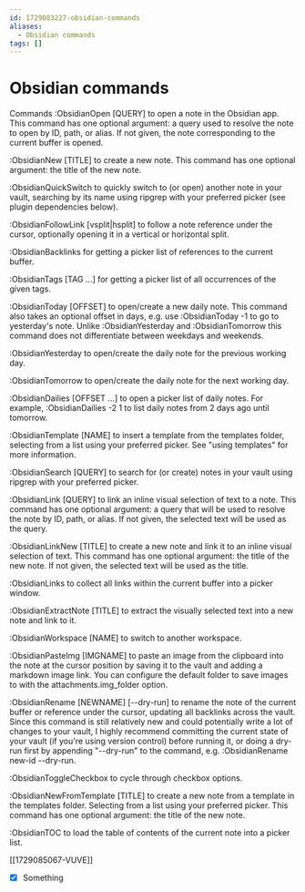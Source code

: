 ```yaml
---
id: 1729083227-obsidian-commands
aliases:
  - Obsidian commands
tags: []
---
```


# Obsidian commands

Commands
:ObsidianOpen [QUERY] to open a note in the Obsidian app. This command has one optional argument: a query used to resolve the note to open by ID, path, or alias. If not given, the note corresponding to the current buffer is opened.

:ObsidianNew [TITLE] to create a new note. This command has one optional argument: the title of the new note.

:ObsidianQuickSwitch to quickly switch to (or open) another note in your vault, searching by its name using ripgrep with your preferred picker (see plugin dependencies below).

:ObsidianFollowLink [vsplit|hsplit] to follow a note reference under the cursor, optionally opening it in a vertical or horizontal split.

:ObsidianBacklinks for getting a picker list of references to the current buffer.

:ObsidianTags [TAG ...] for getting a picker list of all occurrences of the given tags.

:ObsidianToday [OFFSET] to open/create a new daily note. This command also takes an optional offset in days, e.g. use :ObsidianToday -1 to go to yesterday's note. Unlike :ObsidianYesterday and :ObsidianTomorrow this command does not differentiate between weekdays and weekends.

:ObsidianYesterday to open/create the daily note for the previous working day.

:ObsidianTomorrow to open/create the daily note for the next working day.

:ObsidianDailies [OFFSET ...] to open a picker list of daily notes. For example, :ObsidianDailies -2 1 to list daily notes from 2 days ago until tomorrow.

:ObsidianTemplate [NAME] to insert a template from the templates folder, selecting from a list using your preferred picker. See "using templates" for more information.

:ObsidianSearch [QUERY] to search for (or create) notes in your vault using ripgrep with your preferred picker.

:ObsidianLink [QUERY] to link an inline visual selection of text to a note. This command has one optional argument: a query that will be used to resolve the note by ID, path, or alias. If not given, the selected text will be used as the query.

:ObsidianLinkNew [TITLE] to create a new note and link it to an inline visual selection of text. This command has one optional argument: the title of the new note. If not given, the selected text will be used as the title.

:ObsidianLinks to collect all links within the current buffer into a picker window.

:ObsidianExtractNote [TITLE] to extract the visually selected text into a new note and link to it.

:ObsidianWorkspace [NAME] to switch to another workspace.

:ObsidianPasteImg [IMGNAME] to paste an image from the clipboard into the note at the cursor position by saving it to the vault and adding a markdown image link. You can configure the default folder to save images to with the attachments.img_folder option.

:ObsidianRename [NEWNAME] [--dry-run] to rename the note of the current buffer or reference under the cursor, updating all backlinks across the vault. Since this command is still relatively new and could potentially write a lot of changes to your vault, I highly recommend committing the current state of your vault (if you're using version control) before running it, or doing a dry-run first by appending "--dry-run" to the command, e.g. :ObsidianRename new-id --dry-run.

:ObsidianToggleCheckbox to cycle through checkbox options.

:ObsidianNewFromTemplate [TITLE] to create a new note from a template in the templates folder. Selecting from a list using your preferred picker. This command has one optional argument: the title of the new note.

:ObsidianTOC to load the table of contents of the current note into a picker list.

[[1729085067-VUVE]]

- [x] Something
